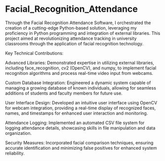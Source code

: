 # Facial_Recognition_Attendance

Through the Facial Recognition Attendance Software, I orchestrated the creation of a cutting-edge Python-based solution, leveraging my proficiency in Python programming and integration of external libraries. This project aimed at revolutionizing attendance tracking in university classrooms through the application of facial recognition technology.

Key Technical Contributions:

Advanced Libraries: Demonstrated expertise in utilizing external libraries, including face_recognition, cv2 (OpenCV), and numpy, to implement facial recognition algorithms and process real-time video input from webcams.

Custom Database Integration: Engineered a dynamic system capable of managing a growing database of known individuals, allowing for seamless additions of students and faculty members for future use.

User Interface Design: Developed an intuitive user interface using OpenCV for webcam integration, providing a real-time display of recognized faces, names, and timestamps for enhanced user interaction and monitoring.

Attendance Logging: Implemented an automated CSV file system for logging attendance details, showcasing skills in file manipulation and data organization.

Security Measures: Incorporated facial comparison techniques, ensuring accurate identification and minimizing false positives for enhanced system reliability.
